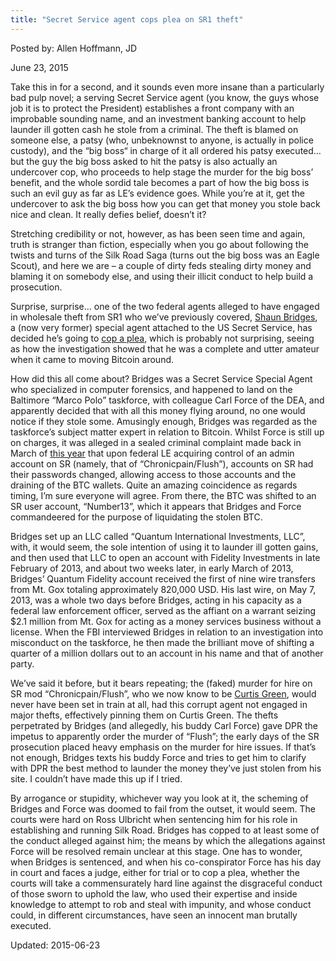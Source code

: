 ```yaml
---
title: "Secret Service agent cops plea on SR1 theft"
---
```


Posted by: Allen Hoffmann, JD

<span>June 23, 2015</span>
    

<p>Take this in for a second, and it sounds even more insane than a particularly bad pulp novel; a serving Secret Service agent (you know, the guys whose job it is to protect the President) establishes a front company with an improbable sounding name, and an investment banking account to help launder ill gotten cash he stole from a criminal. The theft is blamed on someone else, a patsy (who, unbeknownst to anyone, is actually in police custody), and the “big boss“ in charge of it all ordered his patsy executed… but the guy the big boss asked to hit the patsy is also actually an undercover cop, who proceeds to help stage the murder for the big boss’ benefit, and the whole sordid tale becomes a part of how the big boss is such an evil guy as far as LE’s evidence goes. While you’re at it, get the undercover to ask the big boss how you can get that money you stole back nice and clean. It really defies belief, doesn’t it?</p>
<p>Stretching credibility or not, however, as has been seen time and again, truth is stranger than fiction, especially when you go about following the twists and turns of the Silk Road Saga (turns out the big boss was an Eagle Scout), and here we are – a couple of dirty feds stealing dirty money and blaming it on somebody else, and using their illicit conduct to help build a prosecution.</p>
<p>Surprise, surprise… one of the two federal agents alleged to have engaged in wholesale theft from SR1 who we’ve previously covered, <a href="https://g-i-r.github.io/deepdotweb/2015/04/16/the-many-faces-of-corrupt-dea-agent-carl-force/">Shaun Bridges</a>,  a (now very former) special agent attached to the US Secret Service, has decided he’s going to <a href="http://arstechnica.com/tech-policy/2015/06/secret-service-agent-who-stole-820k-from-silk-road-pleads-guilty/">cop a plea</a>, which is probably not surprising, seeing as how the investigation showed that he was a complete and utter amateur when it came to moving Bitcoin around.</p>
<p>How did this all come about? Bridges was a Secret Service Special Agent who specialized in computer forensics, and happened to land on the Baltimore “Marco Polo” taskforce, with colleague Carl Force of the DEA, and apparently decided that with all this money flying around, no one would notice if they stole some. Amusingly enough, Bridges was regarded as the taskforce’s subject matter expert in relation to Bitcoin. Whilst Force is still up on charges, it was alleged in a sealed criminal complaint made back in March of <a href="http://www.justice.gov/sites/default/files/opa/press-releases/attachments/2015/03/30/criminal_complaint_force.pdf">this year</a> that upon federal LE acquiring control of an admin account on SR (namely, that of “Chronicpain/Flush”), accounts on SR had their passwords changed, allowing access to those accounts and the draining of the BTC wallets. Quite an amazing coincidence as regards timing, I’m sure everyone will agree. From there, the BTC was shifted to an SR user account, “Number13”, which it appears that Bridges and Force commandeered for the purpose of liquidating the stolen BTC.</p>
<p>Bridges set up an LLC called “Quantum International Investments, LLC”, with, it would seem, the sole intention of using it to launder ill gotten gains, and then used that LLC to open an account with Fidelity Investments in late February of 2013, and about two weeks later, in early March of 2013, Bridges&#8217; Quantum Fidelity account received the first of nine wire transfers from Mt. Gox totaling approximately 820,000 USD. His last wire, on May 7, 2013, was a whole two days before Bridges, acting in his capacity as a federal law enforcement officer, served as the affiant on a warrant seizing $2.1 million from Mt. Gox for acting as a money services business without a license. When the FBI interviewed Bridges in relation to an investigation into misconduct on the taskforce, he then made the brilliant move of shifting a quarter of a million dollars out to an account in his name and that of another party.</p>
<p>We’ve said it before, but it bears repeating; the (faked) murder for hire on SR mod “Chronicpain/Flush”, who we now know to be <a href="http://www.wired.com/2015/04/silk-road-1/">Curtis Green</a>, would never have been set in train at all, had this corrupt agent not engaged in major thefts, effectively pinning them on Curtis Green. The thefts perpetrated by Bridges (and allegedly, his buddy Carl Force) gave DPR the impetus to apparently order the murder of “Flush”; the early days of the SR prosecution placed heavy emphasis on the murder for hire issues. If that’s not enough, Bridges texts his buddy Force and tries to get him to clarify with DPR the best method to launder the money they’ve just stolen from his site. I couldn’t have made this up if I tried.</p>
<p>By arrogance or stupidity, whichever way you look at it, the scheming of Bridges and Force was doomed to fail from the outset, it would seem. The courts were hard on Ross Ulbricht when sentencing him for his role in establishing and running Silk Road. Bridges has copped to at least some of the conduct alleged against him; the means by which the allegations against Force will be resolved remain unclear at this stage. One has to wonder, when Bridges is sentenced, and when his co-conspirator Force has his day in court and faces a judge, either for trial or to cop a plea, whether the courts will take a commensurately hard line against the disgraceful conduct of those sworn to uphold the law, who used their expertise and inside knowledge to attempt to rob and steal with impunity, and whose conduct could, in different circumstances, have seen an innocent man brutally executed.</p>

Updated: 2015-06-23

